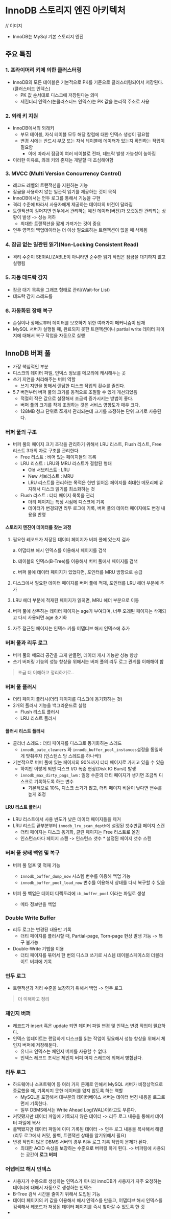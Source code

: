 # InnoDB 스토리지 엔진 아키텍처

// 이미지

- InnoDB는 MySql 기본 스토리지 엔진

## 주요 특징

### 1.  프라이머리 키에 의한 클러스터링

- InnoDB의 모든 테이블은 기본적으로 PK를 기준으로 클러스터링되어서 저장된다. (클러스터드 인덱스)
  - PK 값 순서대로 디스크에 저장된다는 의미
  - 세컨더리 인덱스(논클러스터드 인덱스)는 PK 값을 논리적 주소로 사용

### 2. 외래 키 지원

- InnoDB에서의 외래키
  - 부모 테이블, 자식 테이블 모두 해당 칼럼에 대한 인덱스 생성이 필요함
  - 변경 시에는 반드시 부모 또는 자식 테이블에 데이터가 있는지 확인하는 작업이 필요함
    - 이에 따라서 잠금이 여러 테이블로 전파, 데드락 발생 가능성이 높아짐
- 이러한 이유로, 외래 키의 존재는 개발할 때 조심해야함



### 3. MVCC (Multi Version Concurrency Control)

- 레코드 레벨의 트랜잭션을 지원하는 기능
- 잠금을 사용하지 않는 일관적 읽기를 제공하는 것이 목적
- InnoDB에서는 언두 로그를 통해서 기능을 구현
- 격리 수준에 따라서 사용자에게 제공하는 데이터의 버전이 달라짐
- 트랜잭션이 길어지면 언두에서 관리하는 예전 데이터(버전)가 오랫동안 관리되는 상황이 발생 -> 성능 저하
  - 최대한 트랜잭션을 짧게 가져가는 것이 중요
- 언두 영역의 백업데이터는 더 이상 필요로하는 트랜잭션이 없을 때 삭제됨

### 4. 잠금 없는 일관된 읽기(Non-Locking Consistent Read)

- 격리 수준이 SERIALIZABLE이 아니라면 순수한 읽기 작업은 잠금을 대기하지 않고 실행됨

### 5. 자동 데드락 감지

- 잠금 대기 목록을 그래프 형태로 관리(Wait-for List)
- 데드락 감지 스레드를 

### 6. 자동화된 장애 복구

- 손실이나 장애로부터 데이터를 보호하기 위한 여러가지 메커니즘이 탑재
- MySQL 서버가 실행될 때, 완료되지 못한 트랜잭션이나 partial write 데이터 페이지에 대해서 복구 작업을 자동으로 실행



## InnoDB 버퍼 풀

-  가장 핵심적인 부분
- 디스크의 데이터 파일, 인덱스 정보를 메모리에 캐시해두는 곳
- 쓰기 지연을 처리해주는 버퍼 역할
  - 쓰기 지연을 통해서 랜덤한 디스크 작업의 횟수를 줄인다.
- 5.7 버전부터 버퍼 풀의 크기를 동적으로 조절할 수 있게 개선되었음
  - 적절히 작은 값으로 설정해서 조금씩 증가시키는 방법이 좋다.
  - 버퍼 풀의 크기를 작게 조정하는 것은 서비스 영향도가 매우 크다.
  - 128MB 청크 단위로 쪼개서 관리되는데 크기를 조정하는 단위 크기로 사용된다.

###  버퍼 풀의 구조

- 버퍼 풀의 페이지 크기 조각을 관리하기 위해서 LRU 리스트, Flush 리스트, Free 리스트 3개의 자료 구조를 관리한다.
  - Free 리스트 : 비어 있는 페이지들의 목록
  - LRU 리스트 : LRU와 MRU 리스트가 결합된 형태
    - Old 서브리스트 : LRU
    - New 서브리스트 : MRU
    - LRU 리스트를 관리하는 목적은 한번 읽어온 페이지를 최대한 메모리에 유지해서 디스크 읽기를 최소화하는 것
  - Flush 리스트 : 더티 페이지 목록을 관리
    - 더티 페이지는 특정 시점에 디스크에 기록 
    - 데이터가 변경되면 리두 로그에 기록, 버퍼 풀의 데이터 페이지에도 변경 내용을 반영

#### 스토리지 엔진이 데이터를 찾는 과정

1. 필요한 레코드가 저장된 데이터 페이지가 버퍼 풀에 있는지 검사

   a. 어댑티브 해시 인덱스를 이용해서 페이지를 검색

   b. 테이블의 인덱스(B-Tree)를 이용해서 버퍼 풀에서 페이지를 검색

   c. 버퍼 풀에 데이터 페이지가 있었다면, 포인터를 MRU 방향으로 승급

2. 디스크에서 필요한 데이터 페이지를 버퍼 풀에 적재, 포인터를 LRU 헤더 부분에 추가
3. LRU 헤더 부분에 적재된 페이지가 읽히면, MRU 헤더 부분으로 이동
4. 버퍼 풀에 상주하는 데이터 페이지는 age가 부여되며, 너무 오래된 페이지는 삭제되고 다시 사용되면 age 초기화
5. 자주 접근된 페이지는 인덱스 키를 어댑티브 해시 인덱스에 추가

### 버퍼 풀과 리두 로그

- 버퍼 풀의 메모리 공간을 크게 만들면, 데이터 캐시 기능만 성능 향상
- 쓰기 버퍼링 기능의 성능 향상을 위해서는 버퍼 풀의 리두 로그 관계를 이해해야 함

> 조금 더 이해하고 정리하기로..

### 버퍼 풀 플러시

- 더티 페이지 플러시(더티 페이지를 디스크에 동기화하는 것)
- 2개의 플러시 기능을 백그라운드로 실행
  - Flush 리스트 플러시
  - LRU 리스트 플러시

#### 플러시 리스트 플러시

- 클리너 스레드 : 더티 페이지를 디스크로 동기화하는 스레드
  - `innodb_pate_cleaners` 와 `innodb_buffer_pool_instances`설정을 동일하게 맞춰주자 (인스턴스 당 스레드를 하나씩!)
- 기본적으로 버퍼 풀에 있는 페이지의 90%까지 더티 페이지로 가지고 있을 수 있음
  - 하지만 이렇게 되면 디스크 I/O 폭증 현상(Disk IO Burst) 발생
  - `innodb_max_dirty_pags_lwm` : 일정 수준의 더티 페이지가 생기면 조금씩 디스크로 기록하도록 하는 변수
    - 기본적으로 10%, 디스크 쓰기가 많고, 더티 페이지 비율이 낮다면 변수를 높게 조정

#### LRU 리스트 플러시

- LRU 리스트에서 사용 빈도가 낮은 데이터 페이지들을 제거
- LRU 리스트 끝부분부터 `innodb_lru_scan_depth`에 설정된 갯수만큼 페이지 스캔
  - 더티 페이지는 디스크 동기화, 클린 페이지는 Free 리스트로 옮김
  - 인스턴스마다 페이지 스캔 -> 인스턴스 갯수 * 설정된 페이지 갯수 스캔



### 버퍼 풀 상태 백업 및 복구

- 버퍼 풀 덤프 및 적재 기능
  - `Innodb_buffer_dump_now` 시스템 변수를 이용해 백업 가능
  - `innodb_buffer_pool_load_now` 변수를 이용해서 상태를 다시 복구할 수 있음

- 버퍼 풀 백업은 데이터 디렉토리에 `ib_buffer_pool` 이라는 파일로 생성
  - 메타 정보만을 백업

### Double Write Buffer

- 리두 로그는 변경된 내용만 기록
  - 더티 페이지를 플러시할 때, Partial-page, Torn-page 현상 발생 가능 -> 복구 불가능
- Double-Write 기법을 이용
  - 더티 페이지를 묶어서 한 번의 디스크 쓰기로 시스템 테이블스페이스의 더블라이트 버퍼에 기록

### 언두 로그

- 트랜잭션과 격리 수준을 보장하기 위해서 백업 -> 언두 로그

> 더 이해하고 정리

### 체인지 버퍼

- 레코드가 insert 혹은 update 되면 데이터 파일 변경 및 인덱스 변경 작업이 필요하다.
- 인덱스 업데이트는 랜덤하게 디스크를 읽는 작업이 필요해서 성능 향상을 위해서 체인지 버퍼에 저장해둔다.
  - 유니크 인덱스는 체인지 버퍼를 사용할 수 없다. 
  - 인덱스 레코드 조각은 체인지 버퍼 머지 스레드에 의해서 병합된다.



### 리두 로그

- 하드웨어나 소프트웨어 등 여러 가지 문제로 인해서 MySQL 서버가 비정상적으로 종료했을 때, 기록되지 못한 데이터를 잃지 않도록 하는 역할
  - MySQL을 포함해서 대부분의 데이터베이스 서버는 데이터 변경 내용을 로그로 먼저 기록한다. 
  - 일부 DBMS에서는 Write Ahead Log(WAL)이라고도 부른다.
- 커밋됐지만 데이터 파일에 기록되지 않은 데이터 -> 리두 로그 내용을 통해서 데이터 파일에 복사
- 롤백됐지만 데이터 파일에 이미 기록된 데이터 -> 언두 로그 내용을 복사해서 해결 (리두 로그에서 커밋, 롤백, 트랜잭션 상태를 알기위해서 필요)
- 변경 작업이 많은 DBMS 서버의 경우 리두 로그 기록 작업이 문제가 된다.
  - 최대한 ACID 속성을 보장하는 수준으로 버퍼링 하게 된다. -> 버퍼링에 사용되는 공간이 **로그 버퍼**



### 어댑티브 해시 인덱스

- 사용자가 수동으로 생성하는 인덱스가 아니라 innoDB가 사용자가 자주 요청하는 데이터에 대해서 자동으로 생성하는 인덱스
- B-Tree 검색 시간을 줄이기 위해서 도입된 기능
- 데이터 페이지의 키 값을 이용해서 해시 인덱스를 만들고, 어댑티브 해시 인덱스를 검색해서 레코드가 저장된 데이터 페이지를 즉시 찾아갈 수 있도록 한 것
- 

